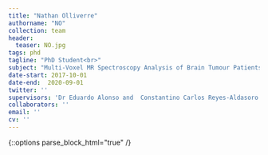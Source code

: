 ```yaml
---
title: "Nathan Olliverre"
authorname: "NO"
collection: team
header:
  teaser: NO.jpg
tags: phd
tagline: "PhD Student<br>"
subject: "Multi-Voxel MR Spectroscopy Analysis of Brain Tumour Patients"
date-start: 2017-10-01
date-end:  2020-09-01
twitter: ''
supervisors: 'Dr Eduardo Alonso and  Constantino Carlos Reyes-Aldasoro'
collaborators: ''
email: ''
cv: ''
---
```

{::options parse_block_html="true" /}

<p align= "justify">
